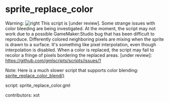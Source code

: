 sprite_replace_color
====================

Warning: 
![right](/images/sprite_replace_color_bug.png "bug")
This script is [under review]. Some strange issues with color bleeding 
are being investigated. At the moment, the script may not work due to 
a possible GameMaker:Studio bug that has been difficult to reproduce. 
Differently colored neighboring pixels are mixing when the sprite is drawn 
to a surface. It's something like pixel interpolation, even though 
interpolation is disabled. When a color is replaced, the script may fail 
to recolor a fringe of pixels bordering the replaced areas.
[under review]: https://github.com/gmlscripts/scripts/issues/1

Note: Here is a much slower script that supports color blending:
[sprite_replace_color_blend()](/script/sprite_replace_color_blend)

script: sprite_replace_color.gml

contributors: xot
